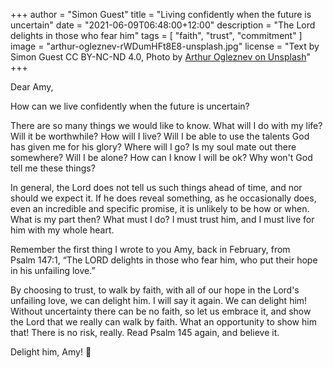 +++
author = "Simon Guest"
title = "Living confidently when the future is uncertain"
date = "2021-06-09T06:48:00+12:00"
description = "The Lord delights in those who fear him"
tags = [ "faith", "trust", "commitment" ]
image = "arthur-ogleznev-rWDumHFt8E8-unsplash.jpg"
license = "Text by Simon Guest CC BY-NC-ND 4.0, Photo by [Arthur Ogleznev on Unsplash](https://unsplash.com/photos/rWDumHFt8E8)"
+++

Dear Amy,

How can we live confidently when the future is uncertain?

There are so many things we would like to know. What will I do with my life? Will it be worthwhile? How will I live? Will I be able to use the talents God has given me for his glory? Where will I go? Is my soul mate out there somewhere? Will I be alone? How can I know I will be ok? Why won't God tell me these things?

In general, the Lord does not tell us such things ahead of time, and nor should we expect it. If he does reveal something, as he occasionally does, even an incredible and specific promise, it is unlikely to be how or when. What is my part then? What must I do? I must trust him, and I must live for him with my whole heart.

Remember the first thing I wrote to you Amy, back in February, from Psalm 147:1, “The LORD delights in those who fear him, who put their hope in his unfailing love.”

By choosing to trust, to walk by faith, with all of our hope in the Lord's unfailing love, we can delight him. I will say it again. We can delight him! Without uncertainty there can be no faith, so let us embrace it, and show the Lord that we really can walk by faith. What an opportunity to show him that! There is no risk, really. Read Psalm 145 again, and believe it.

Delight him, Amy! 🙏
